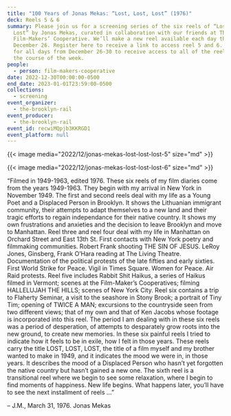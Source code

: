 ```yaml
---
title: "100 Years of Jonas Mekas: “Lost, Lost, Lost” (1976)"
deck: Reels 5 & 6
summary: Please join us for a screening series of the six reels of “Lost, Lost,
  Lost” by Jonas Mekas, curated in collaboration with our friends at The
  Film-Makers’ Cooperative. We’ll make a new reel available each day the week of
  December 26. Register here to receive a link to access reel 5 and 6. Register
  for all days from December 26-30 to receive access to all of the reels over
  the course of the week.
people:
  - person: film-makers-cooperative
date: 2022-12-30T00:00:00-0500
end_date: 2023-01-01T23:59:00-0500
collections:
  - screening
event_organizer:
  - the-brooklyn-rail
event_producer:
  - the-brooklyn-rail
event_id: recwiMQpjb3KKRGD1
event_platform: null
---
```



{{< image media="2022/12/jonas-mekas-lost-lost-lost-5" size="md" >}}

{{< image media="2022/12/jonas-mekas-lost-lost-lost-6" size="md" >}}

“Filmed in 1949-1963, edited 1976. These six reels of my film diaries come from the years 1949-1963. They begin with my arrival in New York in November 1949. The first and second reels deal with my life as a Young Poet and a Displaced Person in Brooklyn. It shows the Lithuanian immigrant community, their attempts to adapt themselves to a new land and their tragic efforts to regain independance for their native country. It shows my own frustrations and anxieties and the decision to leave Brooklyn and move to Manhattan. Reel three and reel four deal with my life in Manhattan on Orchard Street and East 13th St. First contacts with New York poetry and filmmaking communities. Robert Frank shooting THE SIN OF JESUS. LeRoy Jones, Ginsberg, Frank O’Hara reading at The Living Theatre. Documentation of the political protests of the late fifties and early sixties. First World Strike for Peace. Vigil in Times Square. Women for Peace. Air Raid protests. Reel five includes Rabbit Shit Haikus, a series of Haikus filmed in Vermont; scenes at the Film-Maker’s Cooperatives; filming HALLELUJAH THE HILLS; scenes of New York City. Reel six contains a trip to Flaherty Seminar, a visit to the seashore in Stony Brook; a portrait of Tiny Tim; opening of TWICE A MAN; excursions to the countryside seen from two different views; that of my own and that of Ken Jacobs whose footage is incorporated into this reel. The period I am dealing with in these six reels was a period of desperation, of attempts to desparately grow roots into the new ground, to create new memories. In these six painful reels I tried to indicate how it feels to be in exile, how I felt in those years. These reels carry the title LOST, LOST, LOST, the title of a film myself and my brother wanted to make in 1949, and it indicates the mood we were in, in those years. It describes the mood of a Displaced Person who hasn’t yet forgotten the native country but hasn’t gained a new one. The sixth reel is a transitional reel where we begin to see some relaxation, where I begin to find moments of happiness. New life begins. What happens later, you’ll have to see the next installment of reels …”

– J.M., March 31, 1976. Jonas Mekas